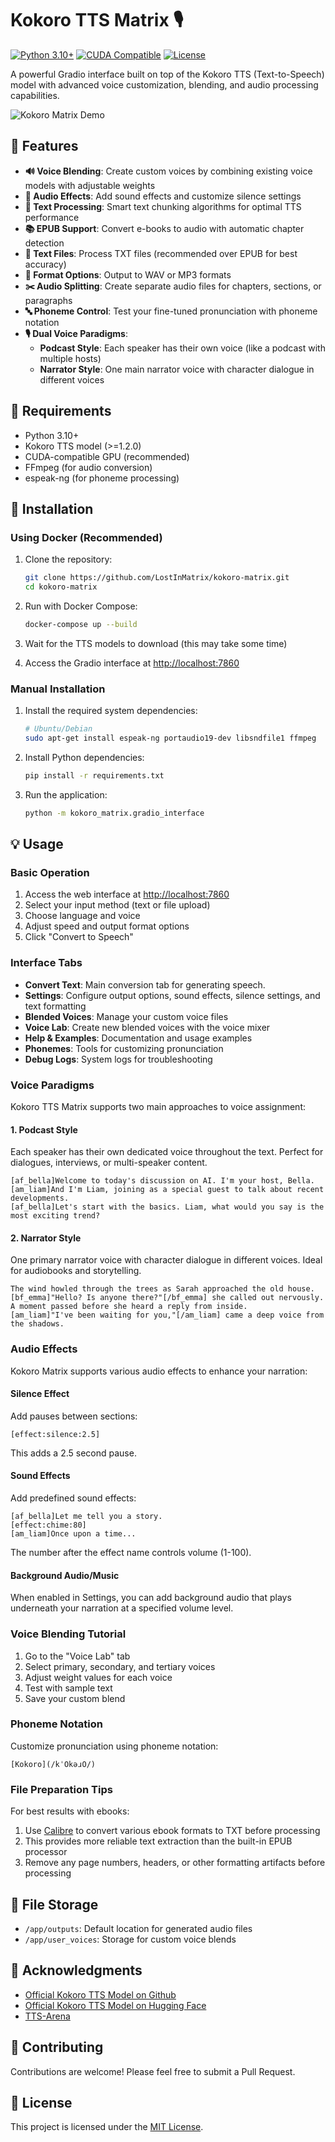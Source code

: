 # Kokoro TTS Matrix 🎙️

[![Python 3.10+](https://img.shields.io/badge/python-3.10+-blue.svg)](https://www.python.org/downloads/)
[![CUDA Compatible](https://img.shields.io/badge/CUDA-compatible-green.svg)](https://developer.nvidia.com/cuda-toolkit)
[![License](https://img.shields.io/badge/license-MIT-orange.svg)](LICENSE)

A powerful Gradio interface built on top of the Kokoro TTS (Text-to-Speech) model with advanced voice customization, blending, and audio processing capabilities.

![Kokoro Matrix Demo](src/kokoro_matrix/assets/images/demo.png)

## 🌟 Features

- **🔊 Voice Blending**: Create custom voices by combining existing voice models with adjustable weights
- **🎵 Audio Effects**: Add sound effects and customize silence settings
- **📝 Text Processing**: Smart text chunking algorithms for optimal TTS performance
- **📚 EPUB Support**: Convert e-books to audio with automatic chapter detection
- **📄 Text Files**: Process TXT files (recommended over EPUB for best accuracy)
- **🔄 Format Options**: Output to WAV or MP3 formats
- **✂️ Audio Splitting**: Create separate audio files for chapters, sections, or paragraphs
- **🔤 Phoneme Control**: Test your fine-tuned pronunciation with phoneme notation
- **🎙️ Dual Voice Paradigms**:
    - **Podcast Style**: Each speaker has their own voice (like a podcast with multiple hosts)
    - **Narrator Style**: One main narrator voice with character dialogue in different voices

## 🔧 Requirements

- Python 3.10+
- Kokoro TTS model (>=1.2.0)
- CUDA-compatible GPU (recommended)
- FFmpeg (for audio conversion)
- espeak-ng (for phoneme processing)

## 🚀 Installation

### Using Docker (Recommended)

1. Clone the repository:
   ```bash
   git clone https://github.com/LostInMatrix/kokoro-matrix.git
   cd kokoro-matrix
   ```

2. Run with Docker Compose:
   ```bash
   docker-compose up --build
   ```

3. Wait for the TTS models to download (this may take some time)

4. Access the Gradio interface at [http://localhost:7860](http://localhost:7860)

### Manual Installation

1. Install the required system dependencies:
   ```bash
   # Ubuntu/Debian
   sudo apt-get install espeak-ng portaudio19-dev libsndfile1 ffmpeg
   ```

2. Install Python dependencies:
   ```bash
   pip install -r requirements.txt
   ```

3. Run the application:
   ```bash
   python -m kokoro_matrix.gradio_interface
   ```

## 💡 Usage

### Basic Operation

1. Access the web interface at [http://localhost:7860](http://localhost:7860)
2. Select your input method (text or file upload)
3. Choose language and voice
4. Adjust speed and output format options
5. Click "Convert to Speech"

### Interface Tabs

- **Convert Text**: Main conversion tab for generating speech.
- **Settings**: Configure output options, sound effects, silence settings, and text formatting
- **Blended Voices**: Manage your custom voice files
- **Voice Lab**: Create new blended voices with the voice mixer
- **Help & Examples**: Documentation and usage examples
- **Phonemes**: Tools for customizing pronunciation
- **Debug Logs**: System logs for troubleshooting

### Voice Paradigms

Kokoro TTS Matrix supports two main approaches to voice assignment:

#### 1. Podcast Style
Each speaker has their own dedicated voice throughout the text. Perfect for dialogues, interviews, or multi-speaker content.

```
[af_bella]Welcome to today's discussion on AI. I'm your host, Bella.
[am_liam]And I'm Liam, joining as a special guest to talk about recent developments.
[af_bella]Let's start with the basics. Liam, what would you say is the most exciting trend?
```

#### 2. Narrator Style
One primary narrator voice with character dialogue in different voices. Ideal for audiobooks and storytelling.

```
The wind howled through the trees as Sarah approached the old house.
[bf_emma]"Hello? Is anyone there?"[/bf_emma] she called out nervously.
A moment passed before she heard a reply from inside.
[am_liam]"I've been waiting for you,"[/am_liam] came a deep voice from the shadows.
```

### Audio Effects

Kokoro Matrix supports various audio effects to enhance your narration:

#### Silence Effect
Add pauses between sections:

```
[effect:silence:2.5]
```
This adds a 2.5 second pause.

#### Sound Effects
Add predefined sound effects:

```
[af_bella]Let me tell you a story.
[effect:chime:80]
[am_liam]Once upon a time...
```
The number after the effect name controls volume (1-100).

#### Background Audio/Music
When enabled in Settings, you can add background audio that plays underneath your narration at a specified volume level.

### Voice Blending Tutorial

1. Go to the "Voice Lab" tab
2. Select primary, secondary, and tertiary voices
3. Adjust weight values for each voice
4. Test with sample text
5. Save your custom blend

### Phoneme Notation

Customize pronunciation using phoneme notation:

```
[Kokoro](/kˈOkəɹO/)
```

### File Preparation Tips

For best results with ebooks:
1. Use [Calibre](https://calibre-ebook.com/) to convert various ebook formats to TXT before processing
2. This provides more reliable text extraction than the built-in EPUB processor
3. Remove any page numbers, headers, or other formatting artifacts before processing

## 📁 File Storage

- `/app/outputs`: Default location for generated audio files
- `/app/user_voices`: Storage for custom voice blends

## 🙏 Acknowledgments

- [Official Kokoro TTS Model on Github](https://github.com/hexgrad/kokoro)
- [Official Kokoro TTS Model on Hugging Face](https://huggingface.co/hexgrad/Kokoro-82M)
- [TTS-Arena](https://huggingface.co/spaces/TTS-AGI/TTS-Arena)

## 🤝 Contributing

Contributions are welcome! Please feel free to submit a Pull Request.

## 📄 License

This project is licensed under the [MIT License](LICENSE).